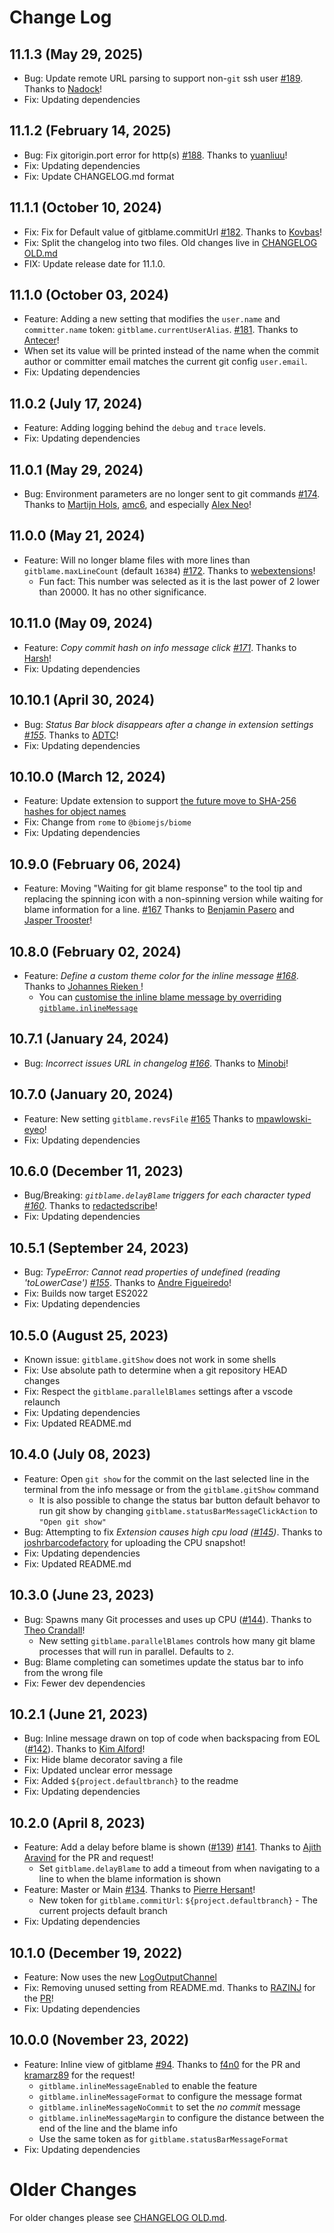 # Change Log

## 11.1.3 (May 29, 2025)
* Bug:  Update remote URL parsing to support non-`git` ssh user [#189](https://github.com/Sertion/vscode-gitblame/pull/189). Thanks to [Nadock](https://github.com/Nadock)!
* Fix: Updating dependencies

## 11.1.2 (February 14, 2025)
* Bug: Fix gitorigin.port error for http(s) [#188](https://github.com/Sertion/vscode-gitblame/pull/188). Thanks to [yuanliuu](https://github.com/yuanliuu)!
* Fix: Updating dependencies
* Fix: Update CHANGELOG.md format

## 11.1.1 (October 10, 2024)
* Fix: Fix for Default value of gitblame.commitUrl [#182](https://github.com/Sertion/vscode-gitblame/pull/182). Thanks to [Kovbas](https://github.com/Kovbas)!
* Fix: Split the changelog into two files. Old changes live in [CHANGELOG OLD.md](https://github.com/Sertion/vscode-gitblame/blob/HEAD/CHANGELOG%20OLD.md)
* FIX: Update release date for 11.1.0.

## 11.1.0 (October 03, 2024)
* Feature: Adding a new setting that modifies the `user.name` and `committer.name` token: `gitblame.currentUserAlias`. [#181](https://github.com/Sertion/vscode-gitblame/issues/181). Thanks to [Antecer](https://github.com/Antecer)!
 * When set its value will be printed instead of the name when the commit author or committer email matches the current git config `user.email`.
* Fix: Updating dependencies

## 11.0.2 (July 17, 2024)
* Feature: Adding logging behind the `debug` and `trace` levels.
* Fix: Updating dependencies

## 11.0.1 (May 29, 2024)
* Bug: Environment parameters are no longer sent to git commands [#174](https://github.com/Sertion/vscode-gitblame/issues/174). Thanks to [Martijn Hols](https://github.com/MartijnHols), [amc6](https://github.com/amc6), and especially [Alex Neo](https://github.com/alexneo2003)!

## 11.0.0 (May 21, 2024)
* Feature: Will no longer blame files with more lines than `gitblame.maxLineCount` (default `16384`) [#172](https://github.com/Sertion/vscode-gitblame/issues/172). Thanks to [webextensions](https://github.com/webextensions)!
  * Fun fact: This number was selected as it is the last power of 2 lower than 20000. It has no other significance.

## 10.11.0 (May 09, 2024)
* Feature: *Copy commit hash on info message click [#171](https://github.com/Sertion/vscode-gitblame/issues/171)*. Thanks to [Harsh](https://github.com/harshbhatt)!
* Fix: Updating dependencies

## 10.10.1 (April 30, 2024)
* Bug: *Status Bar block disappears after a change in extension settings [#155](https://github.com/Sertion/vscode-gitblame/issues/155)*. Thanks to [ADTC](https://github.com/ADTC)!
* Fix: Updating dependencies

## 10.10.0 (March 12, 2024)
* Feature: Update extension to support [the future move to SHA-256 hashes for object names](https://github.com/git/git/blob/70661d28/Documentation/technical/hash-function-transition.txt)
* Fix: Change from `rome` to `@biomejs/biome`
* Fix: Updating dependencies

## 10.9.0 (February 06, 2024)
* Feature: Moving "Waiting for git blame response" to the tool tip and replacing the spinning icon with a non-spinning version while waiting for blame information for a line. [#167](https://github.com/Sertion/vscode-gitblame/issues/163) Thanks to [Benjamin Pasero](https://github.com/bpasero) and [Jasper Trooster](https://github.com/Japsert)!

## 10.8.0 (February 02, 2024)
* Feature: *Define a custom theme color for the inline message [#168](https://github.com/Sertion/vscode-gitblame/issues/168)*. Thanks to [Johannes Rieken ](https://github.com/jrieken)!
  * You can [customise the inline blame message by overriding `gitblame.inlineMessage`](https://code.visualstudio.com/docs/getstarted/themes#_customizing-a-color-theme)

## 10.7.1 (January 24, 2024)
* Bug: *Incorrect issues URL in changelog [#166](https://github.com/Sertion/vscode-gitblame/issues/166)*. Thanks to [Minobi](https://github.com/Minobi)!

## 10.7.0 (January 20, 2024)
* Feature: New setting `gitblame.revsFile` [#165](https://github.com/Sertion/vscode-gitblame/issues/165) Thanks to [mpawlowski-eyeo](https://github.com/mpawlowski-eyeo)!
* Fix: Updating dependencies

## 10.6.0 (December 11, 2023)
* Bug/Breaking: *`gitblame.delayBlame` triggers for each character typed [#160](https://github.com/Sertion/vscode-gitblame/issues/160)*. Thanks to [redactedscribe](https://github.com/redactedscribe)!
* Fix: Updating dependencies

## 10.5.1 (September 24, 2023)
* Bug: *TypeError: Cannot read properties of undefined (reading 'toLowerCase') [#155](https://github.com/Sertion/vscode-gitblame/issues/155)*. Thanks to [Andre Figueiredo](https://github.com/andretf)!
* Fix: Builds now target ES2022
* Fix: Updating dependencies

## 10.5.0 (August 25, 2023)
* Known issue: `gitblame.gitShow` does not work in some shells
* Fix: Use absolute path to determine when a git repository HEAD changes
* Fix: Respect the `gitblame.parallelBlames` settings after a vscode relaunch
* Fix: Updating dependencies
* Fix: Updated README.md

## 10.4.0 (July 08, 2023)
* Feature: Open `git show` for the commit on the last selected line in the terminal from the info message or from the `gitblame.gitShow` command
  * It is also possible to change the status bar button default behavor to run git show by changing `gitblame.statusBarMessageClickAction` to `"Open git show"`
* Bug: Attempting to fix *Extension causes high cpu load ([#145](https://github.com/Sertion/vscode-gitblame/issues/145))*. Thanks to [joshrbarcodefactory](https://github.com/joshrbarcodefactory) for uploading the CPU snapshot!
* Fix: Updating dependencies
* Fix: Updated README.md

## 10.3.0 (June 23, 2023)
* Bug: Spawns many Git processes and uses up CPU ([#144](https://github.com/Sertion/vscode-gitblame/issues/144)). Thanks to [Theo Crandall](https://github.com/thrandale)!
  * New setting `gitblame.parallelBlames` controls how many git blame processes that will run in parallel. Defaults to `2`.
* Bug: Blame completing can sometimes update the status bar to info from the wrong file
* Fix: Fewer dev dependencies

## 10.2.1 (June 21, 2023)
* Bug: Inline message drawn on top of code when backspacing from EOL ([#142](https://github.com/Sertion/vscode-gitblame/issues/142)). Thanks to [Kim Alford](https://github.com/kgalford1)!
* Fix: Hide blame decorator saving a file
* Fix: Updated unclear error message
* Fix: Added `${project.defaultbranch}` to the readme
* Fix: Updating dependencies

## 10.2.0 (April 8, 2023)
* Feature: Add a delay before blame is shown ([#139](https://github.com/Sertion/vscode-gitblame/issues/139)) [#141](https://github.com/Sertion/vscode-gitblame/pull/141). Thanks to [Ajith Aravind](https://github.com/aaravind100) for the PR and request!
  * Set `gitblame.delayBlame` to add a timeout from when navigating to a line to when the blame information is shown
* Feature:  Master or Main [#134](https://github.com/Sertion/vscode-gitblame/issues/134). Thanks to [Pierre Hersant](https://github.com/elcortez)!
  * New token for `gitblame.commitUrl`: `${project.defaultbranch}` - The current projects default branch
* Fix: Updating dependencies

## 10.1.0 (December 19, 2022)
* Feature: Now uses the new [LogOutputChannel](https://code.visualstudio.com/api/references/vscode-api#LogOutputChannel)
* Fix: Removing unused setting from README.md. Thanks to [RAZINJ](https://github.com/razinj) for the [PR](https://github.com/Sertion/vscode-gitblame/pull/136)!
* Fix: Updating dependencies

## 10.0.0 (November 23, 2022)
* Feature: Inline view of gitblame [#94](https://github.com/Sertion/vscode-gitblame/issues/94). Thanks to [f4n0](https://github.com/f4n0) for the PR and [kramarz89](https://github.com/kramarz89) for the request!
  * `gitblame.inlineMessageEnabled` to enable the feature
  * `gitblame.inlineMessageFormat` to configure the message format
  * `gitblame.inlineMessageNoCommit` to set the _no commit_ message
  * `gitblame.inlineMessageMargin` to configure the distance between the end of the line and the blame info
  * Use the same token as for `gitblame.statusBarMessageFormat`
* Fix: Updating dependencies

# Older Changes

For older changes please see [CHANGELOG OLD.md](https://github.com/Sertion/vscode-gitblame/blob/HEAD/CHANGELOG%20OLD.md).
